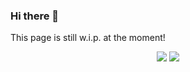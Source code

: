 ### Hi there 👋

This page is still w.i.p. at the moment!

<p align="center">
<img src="https://github-readme-activity-graph.vercel.app/graph?username=EinfachNurToni&theme=github-compact">
<img src="https://github-readme-streak-stats.herokuapp.com?user=einfachnurtoni&theme=dark&hide_border=true">
</p>

<!--
**EinfachNurToni/einfachnurtoni** is a ✨ _special_ ✨ repository because its `README.md` (this file) appears on your GitHub profile.

Here are some ideas to get you started:

- 🔭 I’m currently working on ...
- 🌱 I’m currently learning ...
- 👯 I’m looking to collaborate on ...
- 🤔 I’m looking for help with ...
- 💬 Ask me about ...
- 📫 How to reach me: ...
- 😄 Pronouns: ...
- ⚡ Fun fact: ...
-->
